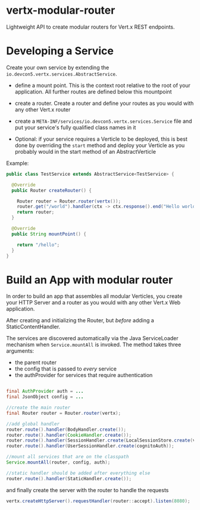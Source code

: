 # vertx-modular-router
Lightweight API to create modular routers for Vert.x REST endpoints.


# Developing a Service

Create your own service by extending the `io.devcon5.vertx.services.AbstractService`.

- define a mount point. This is the context root relative to the root of your application. All further
 routes are defined below this mountpoint
 
- create a router. Create a router and define your routes as you would with any other Vert.x router

- create a `META-INF/services/io.devcon5.vertx.services.Service` file and put your service's fully qualified
class names in it

- Optional: if your service requires a Verticle to be deployed, this is best done by overriding the `start` method
and deploy your Verticle as you probably would in the start method of an AbstractVerticle

Example:

```java
public class TestService extends AbstractService<TestService> {

  @Override
  public Router createRouter() {

    Router router = Router.router(vertx());
    router.get("/world").handler(ctx -> ctx.response().end("Hello world"));
    return router;
  }

  @Override
  public String mountPoint() {

    return "/hello";
  }
}
```

# Build an App with modular router
In order to build an app that assembles all modular Verticles, you create your HTTP Server and a router as you would
with any other Vert.x Web application.

After creating and initializing the Router, but _before_ adding a StaticContentHandler.

The services are discovered automatically via the Java ServiceLoader mechanism when `Service.mountAll` is invoked.
The method takes three arguments:
- the parent router
- the config that is passed to _every_ service
- the authProvider for services that require authentication

```java

final AuthProvider auth = ...
final JsonObject config = ...

//create the main router
final Router router = Router.router(vertx);

//add global handler
router.route().handler(BodyHandler.create());
router.route().handler(CookieHandler.create());
router.route().handler(SessionHandler.create(LocalSessionStore.create(vertx)));
router.route().handler(UserSessionHandler.create(cognitoAuth));

//mount all services that are on the classpath
Service.mountAll(router, config, auth);

//static handler should be added after everything else
router.route().handler(StaticHandler.create());
```


and finally create the server with the router to handle the requests
```java
vertx.createHttpServer().requestHandler(router::accept).listen(8080);
```
